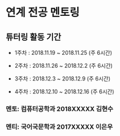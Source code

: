 # 연계 전공 멘토링

## 튜터링 활동 기간
- 1주차 : 2018.11.19 ~ 2018.11.25 (주 6시간)

- 2주차 : 2018.11.26 ~ 2018.12.2 (주 6시간)

- 3주차 : 2018.12.3 ~ 2018.12.9 (주 6시간)

- 4주차 : 2018.12.10 ~ 2018.12.16 (주 6시간)

### 멘토: 컴퓨터공학과 2018XXXXX 김현수
### 멘티: 국어국문학과 2017XXXXX 이은우
